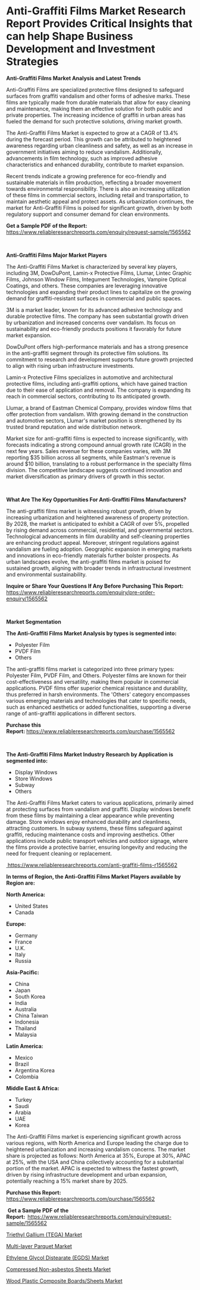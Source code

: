 <p><h1>Anti-Graffiti Films Market Research Report Provides Critical Insights that can help Shape Business Development and Investment Strategies</h1></p><p><strong>Anti-Graffiti Films Market Analysis and Latest Trends</strong></p>
<p><p>Anti-Graffiti Films are specialized protective films designed to safeguard surfaces from graffiti vandalism and other forms of adhesive marks. These films are typically made from durable materials that allow for easy cleaning and maintenance, making them an effective solution for both public and private properties. The increasing incidence of graffiti in urban areas has fueled the demand for such protective solutions, driving market growth.</p><p>The Anti-Graffiti Films Market is expected to grow at a CAGR of 13.4% during the forecast period. This growth can be attributed to heightened awareness regarding urban cleanliness and safety, as well as an increase in government initiatives aiming to reduce vandalism. Additionally, advancements in film technology, such as improved adhesive characteristics and enhanced durability, contribute to market expansion. </p><p>Recent trends indicate a growing preference for eco-friendly and sustainable materials in film production, reflecting a broader movement towards environmental responsibility. There is also an increasing utilization of these films in commercial sectors, including retail and transportation, to maintain aesthetic appeal and protect assets. As urbanization continues, the market for Anti-Graffiti Films is poised for significant growth, driven by both regulatory support and consumer demand for clean environments.</p></p>
<p><strong>Get a Sample PDF of the Report:&nbsp;</strong> <a href="https://www.reliableresearchreports.com/enquiry/request-sample/1565562?utm_campaign=24&utm_medium=2&utm_source=Github&utm_content=ia&utm_term=01022025&utm_id=anti-graffiti-films">https://www.reliableresearchreports.com/enquiry/request-sample/1565562</a></p>
<p>&nbsp;</p>
<p><strong>Anti-Graffiti Films Major Market Players</strong></p>
<p><p>The Anti-Graffiti Films Market is characterized by several key players, including 3M, DowDuPont, Lamin-x Protective Films, Llumar, Lintec Graphic Films, Johnson Window Films, Integument Technologies, Vampire Optical Coatings, and others. These companies are leveraging innovative technologies and expanding their product lines to capitalize on the growing demand for graffiti-resistant surfaces in commercial and public spaces.</p><p>3M is a market leader, known for its advanced adhesive technology and durable protective films. The company has seen substantial growth driven by urbanization and increased concerns over vandalism. Its focus on sustainability and eco-friendly products positions it favorably for future market expansion.</p><p>DowDuPont offers high-performance materials and has a strong presence in the anti-graffiti segment through its protective film solutions. Its commitment to research and development supports future growth projected to align with rising urban infrastructure investments.</p><p>Lamin-x Protective Films specializes in automotive and architectural protective films, including anti-graffiti options, which have gained traction due to their ease of application and removal. The company is expanding its reach in commercial sectors, contributing to its anticipated growth.</p><p>Llumar, a brand of Eastman Chemical Company, provides window films that offer protection from vandalism. With growing demand in the construction and automotive sectors, Llumar's market position is strengthened by its trusted brand reputation and wide distribution network.</p><p>Market size for anti-graffiti films is expected to increase significantly, with forecasts indicating a strong compound annual growth rate (CAGR) in the next few years. Sales revenue for these companies varies, with 3M reporting $35 billion across all segments, while Eastman's revenue is around $10 billion, translating to a robust performance in the specialty films division. The competitive landscape suggests continued innovation and market diversification as primary drivers of growth in this sector.</p></p>
<p>&nbsp;</p>
<p><strong>What Are The Key Opportunities For Anti-Graffiti Films Manufacturers?</strong></p>
<p><p>The anti-graffiti films market is witnessing robust growth, driven by increasing urbanization and heightened awareness of property protection. By 2028, the market is anticipated to exhibit a CAGR of over 5%, propelled by rising demand across commercial, residential, and governmental sectors. Technological advancements in film durability and self-cleaning properties are enhancing product appeal. Moreover, stringent regulations against vandalism are fueling adoption. Geographic expansion in emerging markets and innovations in eco-friendly materials further bolster prospects. As urban landscapes evolve, the anti-graffiti films market is poised for sustained growth, aligning with broader trends in infrastructural investment and environmental sustainability.</p></p>
<p><strong>Inquire or Share Your Questions If Any Before Purchasing This Report:</strong> <a href="https://www.reliableresearchreports.com/enquiry/pre-order-enquiry/1565562?utm_campaign=24&utm_medium=2&utm_source=Github&utm_content=ia&utm_term=01022025&utm_id=anti-graffiti-films">https://www.reliableresearchreports.com/enquiry/pre-order-enquiry/1565562</a></p>
<p>&nbsp;</p>
<p><strong>Market Segmentation</strong></p>
<p><strong>The Anti-Graffiti Films Market Analysis by types is segmented into:</strong></p>
<p><ul><li>Polyester Film</li><li>PVDF Film</li><li>Others</li></ul></p>
<p><p>The anti-graffiti films market is categorized into three primary types: Polyester Film, PVDF Film, and Others. Polyester films are known for their cost-effectiveness and versatility, making them popular in commercial applications. PVDF films offer superior chemical resistance and durability, thus preferred in harsh environments. The 'Others' category encompasses various emerging materials and technologies that cater to specific needs, such as enhanced aesthetics or added functionalities, supporting a diverse range of anti-graffiti applications in different sectors.</p></p>
<p><strong>Purchase this Report:&nbsp;</strong><a href="https://www.reliableresearchreports.com/purchase/1565562?utm_campaign=24&utm_medium=2&utm_source=Github&utm_content=ia&utm_term=01022025&utm_id=anti-graffiti-films">https://www.reliableresearchreports.com/purchase/1565562</a></p>
<p>&nbsp;</p>
<p><strong>The Anti-Graffiti Films Market Industry Research by Application is segmented into:</strong></p>
<p><ul><li>Display Windows</li><li>Store Windows</li><li>Subway</li><li>Others</li></ul></p>
<p><p>The Anti-Graffiti Films Market caters to various applications, primarily aimed at protecting surfaces from vandalism and graffiti. Display windows benefit from these films by maintaining a clear appearance while preventing damage. Store windows enjoy enhanced durability and cleanliness, attracting customers. In subway systems, these films safeguard against graffiti, reducing maintenance costs and improving aesthetics. Other applications include public transport vehicles and outdoor signage, where the films provide a protective barrier, ensuring longevity and reducing the need for frequent cleaning or replacement.</p></p>
<p><a href="https://www.reliableresearchreports.com/anti-graffiti-films-r1565562?utm_campaign=24&utm_medium=2&utm_source=Github&utm_content=ia&utm_term=01022025&utm_id=anti-graffiti-films">&nbsp;https://www.reliableresearchreports.com/anti-graffiti-films-r1565562</a></p>
<p><strong>In terms of Region, the Anti-Graffiti Films Market Players available by Region are:</strong></p>
<p>
    <p> <strong> North America: </strong>
        <ul>
            <li>United States</li>
            <li>Canada</li>
        </ul>
        </p> 
    <p> <strong> Europe: </strong>
        <ul>
            <li>Germany</li>
            <li>France</li>
            <li>U.K.</li>
            <li>Italy</li>
            <li>Russia</li>
        </ul>
        </p> 
    <p> <strong> Asia-Pacific: </strong>
        <ul>
            <li>China</li>
            <li>Japan</li>
            <li>South Korea</li>
            <li>India</li>
            <li>Australia</li>
            <li>China Taiwan</li>
            <li>Indonesia</li>
            <li>Thailand</li>
            <li>Malaysia</li>
        </ul>
        </p> 
    <p> <strong> Latin America: </strong>
        <ul>
            <li>Mexico</li>
            <li>Brazil</li>
            <li>Argentina Korea</li>
            <li>Colombia</li>
        </ul>
        </p> 
    <p> <strong> Middle East & Africa: </strong>
        <ul>
            <li>Turkey</li>
            <li>Saudi</li>
            <li>Arabia</li>
            <li>UAE</li>
            <li>Korea</li>
        </ul>
    </p>
    </p>
<p><p>The Anti-Graffiti Films market is experiencing significant growth across various regions, with North America and Europe leading the charge due to heightened urbanization and increasing vandalism concerns. The market share is projected as follows: North America at 35%, Europe at 30%, APAC at 25%, with the USA and China collectively accounting for a substantial portion of the market. APAC is expected to witness the fastest growth, driven by rising infrastructure development and urban expansion, potentially reaching a 15% market share by 2025.</p></p>
<p><strong>Purchase this Report: </strong><a href="https://www.reliableresearchreports.com/purchase/1565562?utm_campaign=24&utm_medium=2&utm_source=Github&utm_content=ia&utm_term=01022025&utm_id=anti-graffiti-films">https://www.reliableresearchreports.com/purchase/1565562</a></p>
<p>&nbsp;<strong>Get a Sample PDF of the Report:&nbsp;&nbsp;</strong><a href="https://www.reliableresearchreports.com/enquiry/request-sample/1565562?utm_campaign=24&utm_medium=2&utm_source=Github&utm_content=ia&utm_term=01022025&utm_id=anti-graffiti-films">https://www.reliableresearchreports.com/enquiry/request-sample/1565562</a></p>
<p><strong></strong></p>
<p><p><a href="https://github.com/laajzervo/Market-Research-Report-List-1/blob/main/triethyl-gallium-tega-market.md?utm_campaign=24&utm_medium=2&utm_source=Github&utm_content=ia&utm_term=01022025&utm_id=anti-graffiti-films">Triethyl Gallium (TEGA) Market</a></p><p><a href="https://github.com/steidmindy199393/Market-Research-Report-List-1/blob/main/multi-layer-parquet-market.md?utm_campaign=24&utm_medium=2&utm_source=Github&utm_content=ia&utm_term=01022025&utm_id=anti-graffiti-films">Multi-layer Parquet Market</a></p><p><a href="https://github.com/yazminwollma30/Market-Research-Report-List-1/blob/main/ethylene-glycol-distearate-egds-market.md?utm_campaign=24&utm_medium=2&utm_source=Github&utm_content=ia&utm_term=01022025&utm_id=anti-graffiti-films">Ethylene Glycol Distearate (EGDS) Market</a></p><p><a href="https://github.com/curinbucan9/Market-Research-Report-List-1/blob/main/compressed-non-asbestos-sheets-market.md?utm_campaign=24&utm_medium=2&utm_source=Github&utm_content=ia&utm_term=01022025&utm_id=anti-graffiti-films">Compressed Non-asbestos Sheets Market</a></p><p><a href="https://github.com/boitafbg/Market-Research-Report-List-1/blob/main/wood-plastic-composite-boardssheets-market.md?utm_campaign=24&utm_medium=2&utm_source=Github&utm_content=ia&utm_term=01022025&utm_id=anti-graffiti-films">Wood Plastic Composite Boards/Sheets Market</a></p></p>